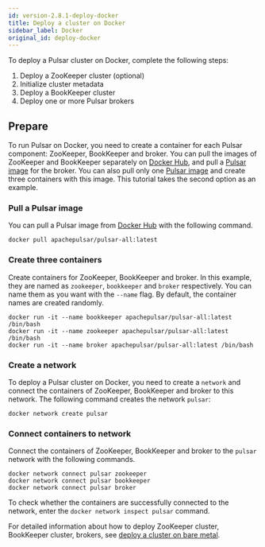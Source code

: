 ```yaml
---
id: version-2.8.1-deploy-docker
title: Deploy a cluster on Docker
sidebar_label: Docker
original_id: deploy-docker
---
```


To deploy a Pulsar cluster on Docker, complete the following steps:
1. Deploy a ZooKeeper cluster (optional)
2. Initialize cluster metadata
3. Deploy a BookKeeper cluster
4. Deploy one or more Pulsar brokers

## Prepare

To run Pulsar on Docker, you need to create a container for each Pulsar component: ZooKeeper, BookKeeper and broker. You can pull the images of ZooKeeper and BookKeeper separately on [Docker Hub](https://hub.docker.com/), and pull a [Pulsar image](https://hub.docker.com/r/apachepulsar/pulsar-all/tags) for the broker. You can also pull only one [Pulsar image](https://hub.docker.com/r/apachepulsar/pulsar-all/tags) and create three containers with this image. This tutorial takes the second option as an example.

### Pull a Pulsar image
You can pull a Pulsar image from [Docker Hub](https://hub.docker.com/r/apachepulsar/pulsar-all/tags) with the following command.

```
docker pull apachepulsar/pulsar-all:latest
```

### Create three containers
Create containers for ZooKeeper, BookKeeper and broker. In this example, they are named as `zookeeper`, `bookkeeper` and `broker` respectively. You can name them as you want with the `--name` flag. By default, the container names are created randomly.

```
docker run -it --name bookkeeper apachepulsar/pulsar-all:latest /bin/bash
docker run -it --name zookeeper apachepulsar/pulsar-all:latest /bin/bash
docker run -it --name broker apachepulsar/pulsar-all:latest /bin/bash
```

### Create a network
To deploy a Pulsar cluster on Docker, you need to create a `network` and connect the containers of ZooKeeper, BookKeeper and broker to this network. The following command creates the network `pulsar`:

```
docker network create pulsar
```

### Connect containers to network
Connect the containers of ZooKeeper, BookKeeper and broker to the `pulsar` network with the following commands. 

```
docker network connect pulsar zookeeper
docker network connect pulsar bookkeeper
docker network connect pulsar broker
```

To check whether the containers are successfully connected to the network, enter the `docker network inspect pulsar` command.

For detailed information about how to deploy ZooKeeper cluster, BookKeeper cluster, brokers, see [deploy a cluster on bare metal](deploy-bare-metal.md).
